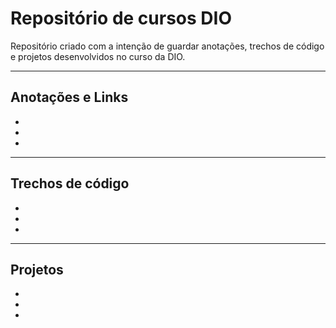 # Repositório de cursos DIO

Repositório criado com a intenção de guardar anotações, trechos de código e projetos desenvolvidos no curso da DIO.

<hr>

## Anotações e Links

*
*
*

<hr>

## Trechos de código

*
*
*

<hr>

## Projetos

*
*
*
